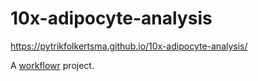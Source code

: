 # 10x-adipocyte-analysis

https://pytrikfolkertsma.github.io/10x-adipocyte-analysis/

A [workflowr][] project.

[workflowr]: https://github.com/jdblischak/workflowr
